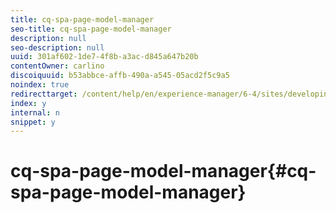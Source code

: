```yaml
---
title: cq-spa-page-model-manager
seo-title: cq-spa-page-model-manager
description: null
seo-description: null
uuid: 301af602-1de7-4f8b-a3ac-d845a647b20b
contentOwner: carlino
discoiquuid: b53abbce-affb-490a-a545-05acd2f5c9a5
noindex: true
redirecttarget: /content/help/en/experience-manager/6-4/sites/developing/using/reference-materials
index: y
internal: n
snippet: y
---
```


# cq-spa-page-model-manager{#cq-spa-page-model-manager}

